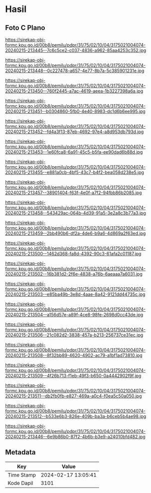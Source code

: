 # Hasil

## Foto C Plano

https://sirekap-obj-formc.kpu.go.id/00b8/pemilu/pdpr/31/75/02/10/04/3175021004074-20240215-213445--7c6c5ce2-c037-4836-a962-85aa4253c352.jpg

https://sirekap-obj-formc.kpu.go.id/00b8/pemilu/pdpr/31/75/02/10/04/3175021004074-20240215-213448--0c227478-a657-4e77-8b7a-5c385901231e.jpg

https://sirekap-obj-formc.kpu.go.id/00b8/pemilu/pdpr/31/75/02/10/04/3175021004074-20240215-213450--760f2445-a7ac-4619-aeea-1b3227398a6a.jpg

https://sirekap-obj-formc.kpu.go.id/00b8/pemilu/pdpr/31/75/02/10/04/3175021004074-20240215-213451--b0304860-5fb0-4e40-8983-dc1d6b6ee995.jpg

https://sirekap-obj-formc.kpu.go.id/00b8/pemilu/pdpr/31/75/02/10/04/3175021004074-20240215-213452--fd4a3f13-87eb-4692-97e4-a8d953db793d.jpg

https://sirekap-obj-formc.kpu.go.id/00b8/pemilu/pdpr/31/75/02/10/04/3175021004074-20240215-213453--1e60fca8-6a91-45c5-b5fa-ee90dad6b88d.jpg

https://sirekap-obj-formc.kpu.go.id/00b8/pemilu/pdpr/31/75/02/10/04/3175021004074-20240215-213455--e881a0cb-4bf5-43c7-b4f2-bea058d238e5.jpg

https://sirekap-obj-formc.kpu.go.id/00b8/pemilu/pdpr/31/75/02/10/04/3175021004074-20240215-213457--38901404-f63f-4e0f-a7f2-94fbb86b2085.jpg

https://sirekap-obj-formc.kpu.go.id/00b8/pemilu/pdpr/31/75/02/10/04/3175021004074-20240215-213458--543429ac-064b-4d39-91a5-3e2a8c3b77a3.jpg

https://sirekap-obj-formc.kpu.go.id/00b8/pemilu/pdpr/31/75/02/10/04/3175021004074-20240215-213459--2bb490b6-df2a-4de6-b9a6-4d869a2f63ed.jpg

https://sirekap-obj-formc.kpu.go.id/00b8/pemilu/pdpr/31/75/02/10/04/3175021004074-20240215-213500--1462d368-fa8d-4392-90c3-61afa2c01187.jpg

https://sirekap-obj-formc.kpu.go.id/00b8/pemilu/pdpr/31/75/02/10/04/3175021004074-20240215-213502--16b381d2-2f6e-4838-a76b-6aeaaa7a6031.jpg

https://sirekap-obj-formc.kpu.go.id/00b8/pemilu/pdpr/31/75/02/10/04/3175021004074-20240215-213503--e85ba49b-3e8d-4aae-8a42-9121dd44735c.jpg

https://sirekap-obj-formc.kpu.go.id/00b8/pemilu/pdpr/31/75/02/10/04/3175021004074-20240215-213504--a156d57e-a89f-4ce8-98fe-2698d0cc43de.jpg

https://sirekap-obj-formc.kpu.go.id/00b8/pemilu/pdpr/31/75/02/10/04/3175021004074-20240215-213506--21c082d2-3838-457a-b213-256737ce31ec.jpg

https://sirekap-obj-formc.kpu.go.id/00b8/pemilu/pdpr/31/75/02/10/04/3175021004074-20240215-213508--8f32bb89-4620-4902-ac79-a1bf1ad73810.jpg

https://sirekap-obj-formc.kpu.go.id/00b8/pemilu/pdpr/31/75/02/10/04/3175021004074-20240215-213509--4f26b713-f1eb-49f3-b650-0a4442902f9f.jpg

https://sirekap-obj-formc.kpu.go.id/00b8/pemilu/pdpr/31/75/02/10/04/3175021004074-20240215-213511--db2fb0fb-e827-469a-a0c4-f0ea5c50a050.jpg

https://sirekap-obj-formc.kpu.go.id/00b8/pemilu/pdpr/31/75/02/10/04/3175021004074-20240215-213512--b533e6b3-826e-409b-ba3a-b6ceb5b4ae98.jpg

https://sirekap-obj-formc.kpu.go.id/00b8/pemilu/pdpr/31/75/02/10/04/3175021004074-20240215-213446--6e9b86b0-87f2-4b6b-b3e9-a24010bfd482.jpg


## Metadata

| Key        | Value               |
| ---------- | ------------------- |
| Time Stamp | 2024-02-17 13:05:41 |
| Kode Dapil | 3101                |



